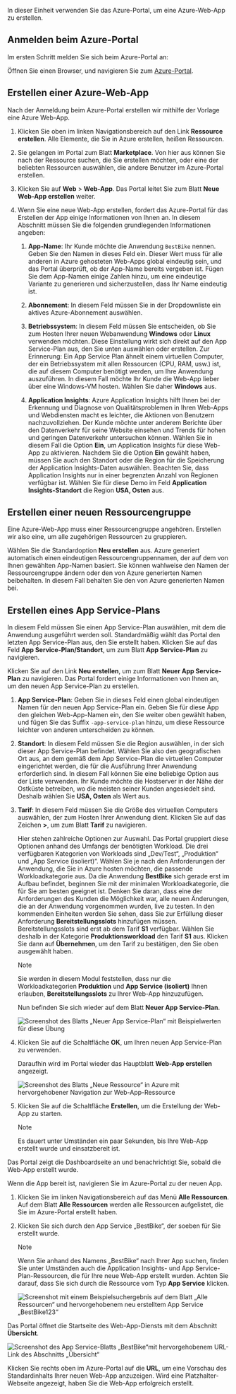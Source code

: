 In dieser Einheit verwenden Sie das Azure-Portal, um eine Azure-Web-App zu erstellen.

## <a name="sign-in-to-the-azure-portal"></a>Anmelden beim Azure-Portal

Im ersten Schritt melden Sie sich beim Azure-Portal an:

Öffnen Sie einen Browser, und navigieren Sie zum [Azure-Portal](https://portal.azure.com/?azure-portal=true).

## <a name="create-an-azure-web-app"></a>Erstellen einer Azure-Web-App

Nach der Anmeldung beim Azure-Portal erstellen wir mithilfe der Vorlage eine Azure Web-App.

1. Klicken Sie oben im linken Navigationsbereich auf den Link **Ressource erstellen**. Alle Elemente, die Sie in Azure erstellen, heißen Ressourcen.

1. Sie gelangen im Portal zum Blatt **Marketplace**. Von hier aus können Sie nach der Ressource suchen, die Sie erstellen möchten, oder eine der beliebten Ressourcen auswählen, die andere Benutzer im Azure-Portal erstellen.

1. Klicken Sie auf **Web** > **Web-App**. Das Portal leitet Sie zum Blatt **Neue Web-App erstellen** weiter.

1. Wenn Sie eine neue Web-App erstellen, fordert das Azure-Portal für das Erstellen der App einige Informationen von Ihnen an. In diesem Abschnitt müssen Sie die folgenden grundlegenden Informationen angeben:

    1. **App-Name**: Ihr Kunde möchte die Anwendung `BestBike` nennen. Geben Sie den Namen in dieses Feld ein. Dieser Wert muss für alle anderen in Azure gehosteten Web-Apps global eindeutig sein, und das Portal überprüft, ob der App-Name bereits vergeben ist. Fügen Sie dem App-Namen einige Zahlen hinzu, um eine eindeutige Variante zu generieren und sicherzustellen, dass Ihr Name eindeutig ist.

    2. **Abonnement**: In diesem Feld müssen Sie in der Dropdownliste ein aktives Azure-Abonnement auswählen.

    3. **Betriebssystem**: In diesem Feld müssen Sie entscheiden, ob Sie zum Hosten Ihrer neuen Webanwendung **Windows** oder **Linux** verwenden möchten. Diese Einstellung wirkt sich direkt auf den App Service-Plan aus, den Sie unten auswählen oder erstellen. Zur Erinnerung: Ein App Service Plan ähnelt einem virtuellen Computer, der ein Betriebssystem mit allen Ressourcen (CPU, RAM, usw.) ist, die auf diesem Computer benötigt werden, um Ihre Anwendung auszuführen. In diesem Fall möchte Ihr Kunde die Web-App lieber über eine Windows-VM hosten. Wählen Sie daher **Windows** aus.

    4. **Application Insights**: Azure Application Insights hilft Ihnen bei der Erkennung und Diagnose von Qualitätsproblemen in Ihren Web-Apps und Webdiensten macht es leichter, die Aktionen von Benutzern nachzuvollziehen. Der Kunde möchte unter anderem Berichte über den Datenverkehr für seine Website einsehen und Trends für hohen und geringen Datenverkehr untersuchen können. Wählen Sie in diesem Fall die Option **Ein**, um Application Insights für diese Web-App zu aktivieren. Nachdem Sie die Option **Ein** gewählt haben, müssen Sie auch den Standort oder die Region für die Speicherung der Application Insights-Daten auswählen. Beachten Sie, dass Application Insights nur in einer begrenzten Anzahl von Regionen verfügbar ist. Wählen Sie für diese Demo im Feld **Application Insights-Standort** die Region **USA, Osten** aus.

## <a name="create-a-new-resource-group"></a>Erstellen einer neuen Ressourcengruppe

Eine Azure-Web-App muss einer Ressourcengruppe angehören. Erstellen wir also eine, um alle zugehörigen Ressourcen zu gruppieren.

Wählen Sie die Standardoption **Neu erstellen** aus. Azure generiert automatisch einen eindeutigen Ressourcengruppennamen, der auf dem von Ihnen gewählten App-Namen basiert. Sie können wahlweise den Namen der Ressourcengruppe ändern oder den von Azure generierten Namen beibehalten. In diesem Fall behalten Sie den von Azure generierten Namen bei.

## <a name="create-an-app-service-plan"></a>Erstellen eines App Service-Plans

In diesem Feld müssen Sie einen App Service-Plan auswählen, mit dem die Anwendung ausgeführt werden soll. Standardmäßig wählt das Portal den letzten App Service-Plan aus, den Sie erstellt haben. Klicken Sie auf das Feld **App Service-Plan/Standort**, um zum Blatt **App Service-Plan** zu navigieren.

Klicken Sie auf den Link **Neu erstellen**, um zum Blatt **Neuer App Service-Plan** zu navigieren. Das Portal fordert einige Informationen von Ihnen an, um den neuen App Service-Plan zu erstellen.

1. **App Service-Plan**: Geben Sie in dieses Feld einen global eindeutigen Namen für den neuen App Service-Plan ein. Geben Sie für diese App den gleichen Web-App-Namen ein, den Sie weiter oben gewählt haben, und fügen Sie das Suffix `-app-service-plan` hinzu, um diese Ressource leichter von anderen unterscheiden zu können.

2. **Standort**: In diesem Feld müssen Sie die Region auswählen, in der sich dieser App Service-Plan befindet. Wählen Sie also den geografischen Ort aus, an dem gemäß dem App Service-Plan die virtuellen Computer eingerichtet werden, die für die Ausführung Ihrer Anwendung erforderlich sind. In diesem Fall können Sie eine beliebige Option aus der Liste verwenden. Ihr Kunde möchte die Hostserver in der Nähe der Ostküste betreiben, wo die meisten seiner Kunden angesiedelt sind. Deshalb wählen Sie **USA, Osten** als Wert aus.

3. **Tarif**: In diesem Feld müssen Sie die Größe des virtuellen Computers auswählen, der zum Hosten Ihrer Anwendung dient. Klicken Sie auf das Zeichen **>**, um zum Blatt **Tarif** zu navigieren.

    Hier stehen zahlreiche Optionen zur Auswahl. Das Portal gruppiert diese Optionen anhand des Umfangs der benötigten Workload. Die drei verfügbaren Kategorien von Workloads sind „Dev/Test“, „Produktion“ und „App Service (isoliert)“. Wählen Sie je nach den Anforderungen der Anwendung, die Sie in Azure hosten möchten, die passende Workloadkategorie aus. Da die Anwendung **BestBike** sich gerade erst im Aufbau befindet, beginnen Sie mit der minimalen Workloadkategorie, die für Sie am besten geeignet ist. Denken Sie daran, dass eine der Anforderungen des Kunden die Möglichkeit war, alle neuen Änderungen, die an der Anwendung vorgenommen wurden, live zu testen. In den kommenden Einheiten werden Sie sehen, dass Sie zur Erfüllung dieser Anforderung **Bereitstellungsslots** hinzufügen müssen. Bereitstellungsslots sind erst ab dem Tarif **S1** verfügbar. Wählen Sie deshalb in der Kategorie **Produktionsworkload** den Tarif **S1** aus. Klicken Sie dann auf **Übernehmen**, um den Tarif zu bestätigen, den Sie oben ausgewählt haben.

    > [!NOTE]
    > Sie werden in diesem Modul feststellen, dass nur die Workloadkategorien **Produktion** und **App Service (isoliert)**  Ihnen erlauben, **Bereitstellungsslots** zu Ihrer Web-App hinzuzufügen.

    Nun befinden Sie sich wieder auf dem Blatt **Neuer App Service-Plan**.

    ![Screenshot des Blatts „Neuer App Service-Plan“ mit Beispielwerten für diese Übung](../media/3-new-app-service-plan.PNG)

4. Klicken Sie auf die Schaltfläche **OK**, um Ihren neuen App Service-Plan zu verwenden.

    Daraufhin wird im Portal wieder das Hauptblatt **Web-App erstellen** angezeigt.

    ![Screenshot des Blatts „Neue Ressource“ in Azure mit hervorgehobener Navigation zur Web-App-Ressource](../media/3-new-web-app.png)

5. Klicken Sie auf die Schaltfläche **Erstellen**, um die Erstellung der Web-App zu starten.

    > [!NOTE]
    > Es dauert unter Umständen ein paar Sekunden, bis Ihre Web-App erstellt wurde und einsatzbereit ist.

Das Portal zeigt die Dashboardseite an und benachrichtigt Sie, sobald die Web-App erstellt wurde.

Wenn die App bereit ist, navigieren Sie im Azure-Portal zu der neuen App.

1. Klicken Sie im linken Navigationsbereich auf das Menü **Alle Ressourcen**. Auf dem Blatt **Alle Ressourcen** werden alle Ressourcen aufgelistet, die Sie im Azure-Portal erstellt haben.

2. Klicken Sie sich durch den App Service „BestBike“, der soeben für Sie erstellt wurde.

    > [!NOTE]
    > Wenn Sie anhand des Namens „BestBike“ nach Ihrer App suchen, finden Sie unter Umständen auch die Application Insights- und App Service-Plan-Ressourcen, die für Ihre neue Web-App erstellt wurden. Achten Sie darauf, dass Sie sich durch die Ressource vom Typ **App Service** klicken.

    ![Screenshot mit einem Beispielsuchergebnis auf dem Blatt „Alle Ressourcen“ und hervorgehobenem neu erstelltem App Service „BestBike123“](../media/3-web-app.PNG)

Das Portal öffnet die Startseite des Web-App-Diensts mit dem Abschnitt **Übersicht**.

![Screenshot des App Service-Blatts „BestBike“mit hervorgehobenem URL-Link des Abschnitts „Übersicht“](../media/3-web-app-home.PNG)

Klicken Sie rechts oben im Azure-Portal auf die **URL**, um eine Vorschau des Standardinhalts Ihrer neuen Web-App anzuzeigen. Wird eine Platzhalter-Webseite angezeigt, haben Sie die Web-App erfolgreich erstellt.
